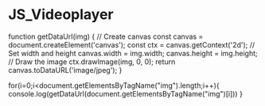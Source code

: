 # JS_Videoplayer

  function getDataUrl(img) {
   // Create canvas
   const canvas = document.createElement('canvas');
   const ctx = canvas.getContext('2d');
   // Set width and height
   canvas.width = img.width;
   canvas.height = img.height;
   // Draw the image
   ctx.drawImage(img, 0, 0);
   return canvas.toDataURL('image/jpeg');
}

for(i=0;i<document.getElementsByTagName("img").length;i++){
	console.log(getDataUrl(document.getElementsByTagName("img")[i]))
}
